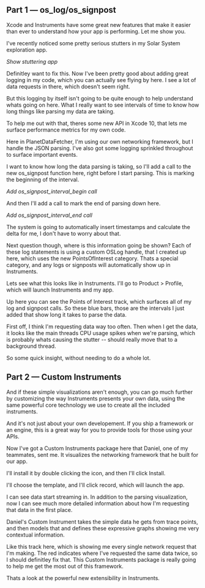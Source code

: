 ## Part 1 — os_log/os_signpost

Xcode and Instruments have some great new features that make it easier than ever to understand how your app is performing. Let me show you.

I've recently noticed some pretty serious stutters in my Solar System exploration app.

  *Show stuttering app*

Definitley want to fix this. Now I've been pretty good about adding great logging in my code, which you can actually see flying by here. I see a lot of data requests in there, which doesn't seem right.

But this logging by itself isn't going to be quite enough to help understand whats going on here. What I really want to see intervals of time to know how long things like parsing my data are taking.

To help me out with that, theres some new API in Xcode 10, that lets me surface performance metrics for my own code. 

Here in PlanetDataFetcher, I'm using our own networking framework, but I handle the JSON parsing. I've also got some logging sprinkled throughout to surface important events.

I want to know how long the data parsing is taking, so I'll add a call to the new os_signpost function here, right before I start parsing. This is marking the beginning of the interval.

  *Add os_signpost_interval_begin call*

And then I'll add a call to mark the end of parsing down here.

  *Add os_signpost_interval_end call*

The system is going to automatically insert timestamps and calculate the delta for me, I don't have to worry about that.

Next question though, where is this information going be shown? Each of these log statements is using a custom OSLog handle, that I created up here, which uses the new PointsOfInterest category. Thats a special category, and any logs or signposts will automatically show up in Instruments.

Lets see what this looks like in Instruments. I'll go to Product > Profile, which will launch Instruments and my app.

Up here you can see the Points of Interest track, which surfaces all of my log and signpost calls. So these blue bars, those are the intervals I just added that show long it takes to parse the data.

First off, I think I'm requesting data way too often. Then when I get the data, it looks like the main threads CPU usage spikes when we're parsing, which is probably whats causing the stutter -- should really move that to a background thread.

So some quick insight, without needing to do a whole lot.

## Part 2 — Custom Instruments

And if these simple visualizations aren't enough, you can go much further by customizing the way Instruments presents your own data, using the same powerful core technology we use to create all the included instruments.

And it's not just about your own developement. If you ship a framework or an engine, this is a great way for you to provide tools for those using your APIs.

Now I've got a Custom Instruments package here that Daniel, one of my teammates, sent me. It visualizes the networking framework that he built for our app.

I'll install it by double clicking the icon, and then I'll click Install.

I'll choose the template, and I'll click record, which will launch the app.

I can see data start streaming in. In addition to the parsing visualization, now I can see much more detailed information about how I'm requesting that data in the first place.

Daniel's Custom Instrument takes the simple data he gets from trace points, and then models that and defines these expressive graphs showing me very contextual information.

Like this track here, which is showing me every single network request that I'm making. The red indicates where I've requested the same data twice, so I should definitley fix that. This Custom Instruments package is really going to help me get the most out of this framework.

Thats a look at the powerful new extensibility in Instruments.
